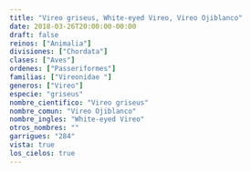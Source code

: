 ```yaml
---
title: "Vireo griseus, White-eyed Vireo, Vireo Ojiblanco"
date: 2018-03-26T20:00:00-00:00
draft: false
reinos: ["Animalia"]
divisiones: ["Chordata"]
clases: ["Aves"]
ordenes: ["Passeriformes"]
familias: ["Vireonidae "]
generos: ["Vireo"]
especie: "griseus"
nombre_cientifico: "Vireo griseus"
nombre_comun: "Vireo Ojiblanco"
nombre_ingles: "White-eyed Vireo"
otros_nombres: ""
garrigues: "284"
vista: true
los_cielos: true
---
```

